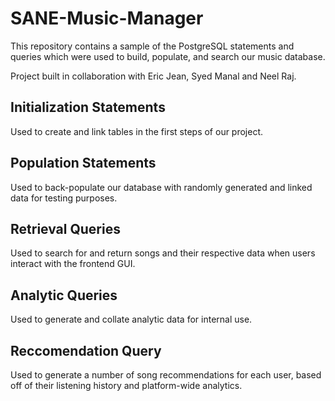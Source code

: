 # SANE-Music-Manager
This repository contains a sample of the PostgreSQL statements and queries which were used to build, populate, and search our music database. 

Project built in collaboration with Eric Jean, Syed Manal and Neel Raj. 
## Initialization Statements
Used to create and link tables in the first steps of our project.
## Population Statements
Used to back-populate our database with randomly generated and linked data for testing purposes.
## Retrieval Queries
Used to search for and return songs and their respective data when users interact with the frontend GUI.
## Analytic Queries
Used to generate and collate analytic data for internal use. 
## Reccomendation Query
Used to generate a number of song recommendations for each user, based off of their listening history and platform-wide analytics. 
